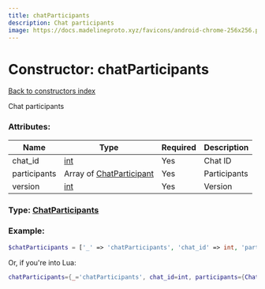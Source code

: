 ```yaml
---
title: chatParticipants
description: Chat participants
image: https://docs.madelineproto.xyz/favicons/android-chrome-256x256.png
---
```

# Constructor: chatParticipants  
[Back to constructors index](index.md)



Chat participants

### Attributes:

| Name     |    Type       | Required | Description |
|----------|---------------|----------|-------------|
|chat\_id|[int](../types/int.md) | Yes|Chat ID|
|participants|Array of [ChatParticipant](../types/ChatParticipant.md) | Yes|Participants|
|version|[int](../types/int.md) | Yes|Version|



### Type: [ChatParticipants](../types/ChatParticipants.md)


### Example:

```php
$chatParticipants = ['_' => 'chatParticipants', 'chat_id' => int, 'participants' => [ChatParticipant, ChatParticipant], 'version' => int];
```  


Or, if you're into Lua:

```lua
chatParticipants={_='chatParticipants', chat_id=int, participants={ChatParticipant}, version=int}

```


